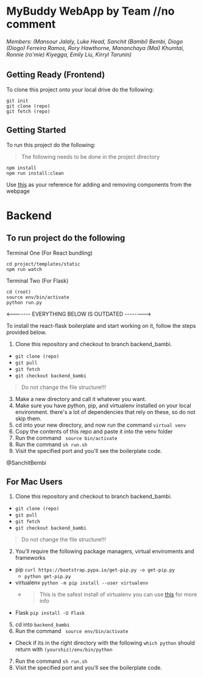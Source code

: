 # MyBuddy WebApp by Team //no comment 
###### Members: (Mansour Jalaly, Luke Head, Sanchit (Bambi) Bembi, Diogo (Diogo) Ferreira Ramos, Rory Hawthorne, Mananchaya (Mai) Khumtai, Ronnie (ro'mie) Kiyegga, Emily Liu, Kirryl Tarunin)

## Getting Ready (Frontend)
To clone this project onto your local drive do the following:
```
git init
git clone (repo)
git fetch (repo)
```
## Getting Started
To run this project do the following:
>The following needs to be done in the project directory
```
npm install
npm run install:clean
```
Use [this](https://demos.creative-tim.com/paper-dashboard-react/#/documentation/tutorial) as your reference for adding and removing components from the webpage 

# Backend

## To run project do the following

Terminal One (For React bundling)
```
cd project/templates/static
npm run watch
```
Terminal Two (For Flask)
```
cd (root)
source env/bin/activate
python run.py
```


<------- EVERYTHING BELOW IS OUTDATED -------->


To install the react-flask boilerplate and start working on it, follow the steps provided below. 

1. Clone this repository and checkout to branch backend_bambi.
  - `git clone (repo)` 
  - `git pull`
  - `git fetch`
  - `git checkout backend_bambi`
  > Do not change the file structure!!!
3. Make a new directory and call it whatever you want.
4. Make sure you have python, pip, and virtualenv installed on your local environment. there's a lot of dependencies that rely on these, so do not skip them. 
5. cd into your new directory, and now run the command ```virtual venv```
6. Copy the contents of this repo and paste it into the venv folder
7. Run the command ``` source bin/activate```
8. Run the command ```sh run.sh```
9. Visit the specified port and you'll see the boilerplate code. 

@SanchitBembi

## For Mac Users

1. Clone this repository and checkout to branch backend_bambi.
  - `git clone (repo)` 
  - `git pull`
  - `git fetch`
  - `git checkout backend_bambi`
  > Do not change the file structure!!!
2. You'll require the following package managers, virtual enviroments and frameworks
  - pip `curl https://bootstrap.pypa.io/get-pip.py -o get-pip.py`
    - `python get-pip.py`
  - virtualenv `python -m pip install --user virtualenv`
    - > This is the safest install of virtualenv you can use [this](https://packaging.python.org/guides/installing-using-pip-and-virtualenv/) for more info
  - Flask `pip install -U Flask`
5. cd into `backend_bambi`
6. Run the command ``` source env/bin/activate```
  - Check if its in the right directory with the following `which python` should return with `(yourshiz)/env/bin/python`
7. Run the command ```sh run.sh```
8. Visit the specified port and you'll see the boilerplate code. 

